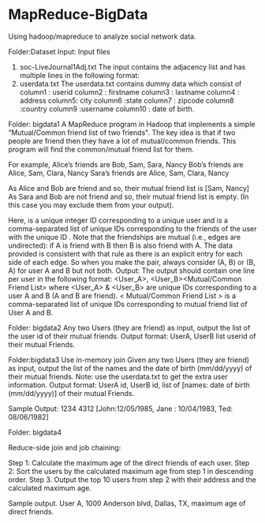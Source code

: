 # MapReduce-BigData

Using hadoop/mapreduce to analyze social network data.

Folder:Dataset
Input:
Input files 
1. soc-LiveJournal1Adj.txt 
The input contains the adjacency list and has multiple lines in the following format:
<User><TAB><Friends>
2. userdata.txt 
The userdata.txt contains dummy data which consist of 
column1 : userid
column2 : firstname
column3 : lastname
column4 : address
column5: city
column6 :state
column7 : zipcode
column8 :country
column9 :username
column10 : date of birth.


Folder: bigdata1
A MapReduce program in Hadoop that implements a simple “Mutual/Common friend list of two friends". The key idea is that if two people are friend then they have a lot of mutual/common friends. This program will find the common/mutual friend list for them.

For example,
Alice’s friends are Bob, Sam, Sara, Nancy
Bob’s friends are Alice, Sam, Clara, Nancy
Sara’s friends are Alice, Sam, Clara, Nancy

As Alice and Bob are friend and so, their mutual friend list is [Sam, Nancy]
As Sara and Bob are not friend and so, their mutual friend list is empty. (In this case you may exclude them from your output).

Here, <User> is a unique integer ID corresponding to a unique user and <Friends> is a comma-separated list of unique IDs corresponding to the friends of the user with the unique ID <User>. Note that the friendships are mutual (i.e., edges are undirected): if A is friend with B then B is also friend with A. The data provided is consistent with that rule as there is an explicit entry for each side of each edge. So when you make the pair, always consider (A, B) or (B, A) for user A and B but not both.
Output: The output should contain one line per user in the following format:
<User_A>, <User_B><TAB><Mutual/Common Friend List>
where <User_A> & <User_B> are unique IDs corresponding to a user A and B (A and B are friend). < Mutual/Common Friend List > is a comma-separated list of unique IDs corresponding to mutual friend list of User A and B.

Folder: bigdata2
Any two Users (they are friend) as input, output the list of the user id of their mutual friends.
Output format:
UserA, UserB list userid of their mutual Friends.

Folder:bigdata3
Use in-memory join 
Given any two Users (they are friend) as input, output the list of the names and the date of birth (mm/dd/yyyy) of their mutual friends.
Note: use the userdata.txt to get the extra user information.
Output format:
UserA id, UserB id, list of [names: date of birth (mm/dd/yyyy)] of their mutual Friends.

Sample Output:
1234     4312       [John:12/05/1985, Jane : 10/04/1983, Ted: 08/06/1982]

Folder: bigdata4

Reduce-side join and job chaining:

Step 1: Calculate the maximum age of the direct friends of each user.
Step 2: Sort the users by the calculated maximum age from step 1 in descending order.
Step 3. Output the top 10 users from step 2 with their address and the calculated maximum age.

Sample output.
User A, 1000 Anderson blvd, Dallas, TX, maximum age of direct friends.




